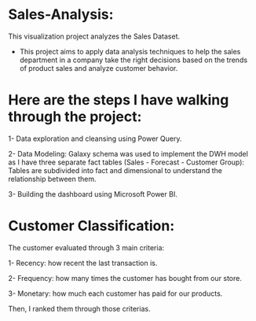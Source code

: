 # Sales-Analysis:

This visualization project analyzes the Sales Dataset. 

- This project aims to apply data analysis techniques to help the sales department in a company take the right decisions based on the trends of product sales and analyze customer behavior.

# Here are the steps I have walking through the project:

1- Data exploration and cleansing using Power Query.

2- Data Modeling: Galaxy schema was used to implement the DWH model as I have three separate fact tables (Sales - Forecast - Customer Group): 
Tables are subdivided into fact and dimensional to understand the relationship between them. 

3- Building the dashboard using Microsoft Power BI.

# Customer Classification:

The customer evaluated through 3 main criteria:

1- Recency: how recent the last transaction is.

2- Frequency: how many times the customer has bought from our store.

3- Monetary: how much each customer has paid for our products.

Then, I ranked them through those criterias.
